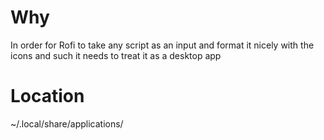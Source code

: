 # Why
In order for  Rofi to take any script as an input and format it nicely with the icons and such it needs to treat it as a desktop app
# Location
~/.local/share/applications/
